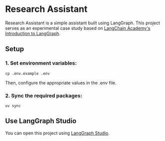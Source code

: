 # Research Assistant

Research Assistant is a simple assistant built using LangGraph.
This project serves as an experimental case study based on [LangChain Academy's Introduction to LangGraph](https://academy.langchain.com/courses/intro-to-langgraph).


## Setup
### 1. Set environment variables:
```
cp .env.example .env
```
Then, configure the appropriate values in the .env file.

### 2. Sync the required packages:
```
uv sync
```


## Use LangGraph Studio
You can open this project using [LangGraph Studio](https://github.com/langchain-ai/langgraph-studio).

